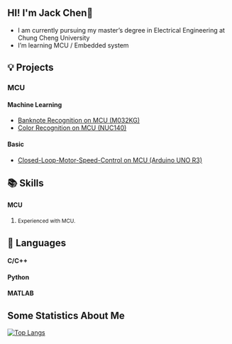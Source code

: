 ## HI! I'm Jack Chen🖖
-  I am currently pursuing my master’s degree in Electrical Engineering at Chung Cheng University
-  I’m  learning MCU / Embedded system

 
## 💡 Projects
### MCU  
#### Machine Learning
- [Banknote Recognition on MCU (M032KG)](https://github.com/Weichi910622/Banknote-Recognition)
- [Color Recognition on MCU (NUC140)](https://github.com/Weichi910622/Color-Recognition)

#### Basic
- [Closed-Loop-Motor-Speed-Control on MCU (Arduino UNO R3)](https://github.com/Weichi910622/Closed-Loop-Motor-Speed-Control)
  
## 📚 Skills
<h4>MCU</h4>
<ol>
    <li><span style="font-size: smaller;">Experienced with MCU.</span></li>
</ol>

## 🔧 Languages
<h4>C/C++</h4>
<h4>Python</h4>
<h4>MATLAB</h4>


## Some Statistics About Me
[![Top Langs](https://github-readme-stats.vercel.app/api/top-langs/?username=Weichi910622&layout=donut&exclude_repo=Weichi910622.github.io&theme=tokyonight)](https://github.com/anuraghazra/github-readme-stats)

